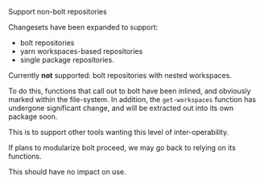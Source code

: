 Support non-bolt repositories

Changesets have been expanded to support:

- bolt repositories
- yarn workspaces-based repositories
- single package repositories.

Currently **not** supported: bolt repositories with nested workspaces.

To do this, functions that call out to bolt have been inlined, and obviously marked
within the file-system. In addition, the `get-workspaces` function has undergone
significant change, and will be extracted out into its own package soon.

This is to support other tools wanting this level of inter-operability.

If plans to modularize bolt proceed, we may go back to relying on its functions.

This should have no impact on use.
